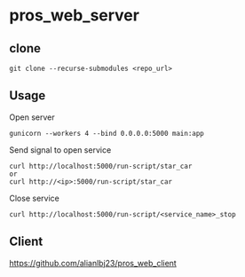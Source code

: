 # pros_web_server
## clone
```
git clone --recurse-submodules <repo_url>
```
## Usage
Open server
```shell
gunicorn --workers 4 --bind 0.0.0.0:5000 main:app
```
Send signal to open service
```
curl http://localhost:5000/run-script/star_car
or
curl http://<ip>:5000/run-script/star_car
```
Close service
```
curl http://localhost:5000/run-script/<service_name>_stop
```
## Client
https://github.com/alianlbj23/pros_web_client